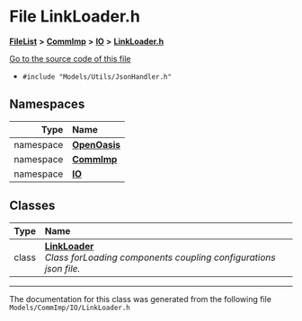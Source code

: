 

# File LinkLoader.h



[**FileList**](files.md) **>** [**CommImp**](dir_6202b98a8704f42b1ea358646461643f.md) **>** [**IO**](dir_3b1940e7bde9c1f91eabae8dc723b4f2.md) **>** [**LinkLoader.h**](_link_loader_8h.md)

[Go to the source code of this file](_link_loader_8h_source.md)



* `#include "Models/Utils/JsonHandler.h"`













## Namespaces

| Type | Name |
| ---: | :--- |
| namespace | [**OpenOasis**](namespace_open_oasis.md) <br> |
| namespace | [**CommImp**](namespace_open_oasis_1_1_comm_imp.md) <br> |
| namespace | [**IO**](namespace_open_oasis_1_1_comm_imp_1_1_i_o.md) <br> |


## Classes

| Type | Name |
| ---: | :--- |
| class | [**LinkLoader**](class_open_oasis_1_1_comm_imp_1_1_i_o_1_1_link_loader.md) <br>_Class forLoading components coupling configurations json file._  |



















































------------------------------
The documentation for this class was generated from the following file `Models/CommImp/IO/LinkLoader.h`

